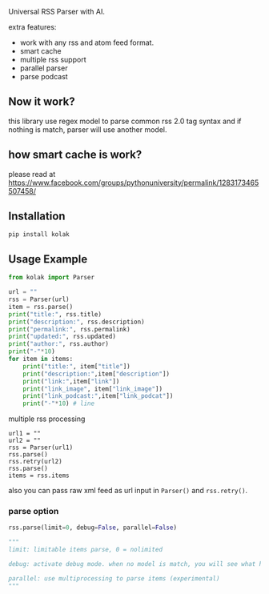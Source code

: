 Universal RSS Parser with AI.

extra features:

- work with any rss and atom feed format.
- smart cache
- multiple rss support
- parallel parser
- parse podcast

## Now it work?

this library use regex model to parse common rss 2.0 tag syntax and if nothing is match, parser will use another model.

## how smart cache is work?

please read at https://www.facebook.com/groups/pythonuniversity/permalink/1283173465507458/

## Installation

```
pip install kolak
```

## Usage Example

```python
from kolak import Parser

url = ""
rss = Parser(url)
item = rss.parse()
print("title:", rss.title)
print("description:", rss.description)
print("permalink:", rss.permalink)
print("updated:", rss.updated)
print("author:", rss.author)
print("-"*10)
for item in items:
	print("title:", item["title"])
	print("description:",item["description"])
	print("link:",item["link"])
	print("link_image", item["link_image"])
	print("link_podcast:",item["link_podcat"])
	print("-"*10) # line
```

multiple rss processing

```
url1 = ""
url2 = ""
rss = Parser(url1)
rss.parse()
rss.retry(url2)
rss.parse()
items = rss.items
```
also you can pass raw xml feed as url input in `Parser()` and `rss.retry()`.

### parse option

```python
rss.parse(limit=0, debug=False, parallel=False)

"""
limit: limitable items parse, 0 = nolimited

debug: activate debug mode. when no model is match, you will see what happened on kolak.log

parallel: use multiprocessing to parse items (experimental)
"""
```
